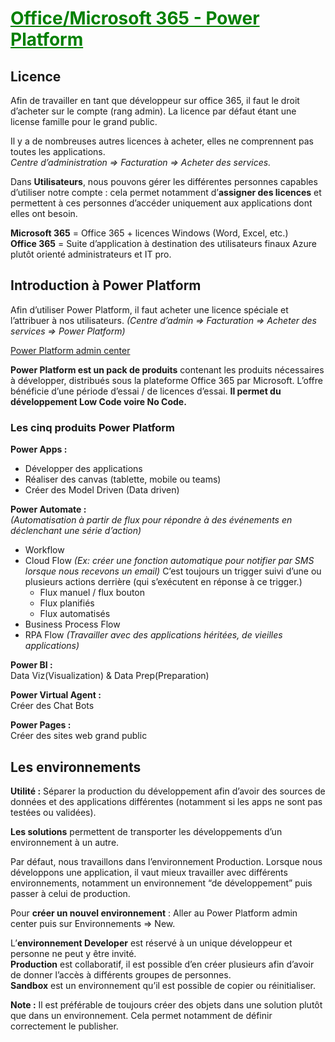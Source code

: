 # <span style="color: green"><u>**Office/Microsoft 365 - Power Platform**</u></span>

## **Licence**
Afin de travailler en tant que développeur sur office 365, il faut le droit d’acheter sur le compte (rang admin). La licence par défaut étant une license famille pour le grand public.

Il y a de nombreuses autres licences à acheter, elles ne comprennent pas toutes les applications. <br>
*Centre d’administration ⇒ Facturation ⇒ Acheter des services.*

Dans **Utilisateurs**, nous pouvons gérer les différentes personnes capables d’utiliser notre compte : cela permet notamment d’**assigner des licences** et permettent à ces personnes d’accéder uniquement aux applications dont elles ont besoin.

**Microsoft 365** = Office 365 + licences Windows (Word, Excel, etc.) <br>
**Office 365** = Suite d’application à destination des utilisateurs finaux
Azure plutôt orienté administrateurs et IT pro.


## **Introduction à Power Platform**
Afin d’utiliser Power Platform, il faut acheter une licence spéciale et l’attribuer à nos utilisateurs. *(Centre d’admin ⇒ Facturation ⇒ Acheter des services ⇒ Power Platform)*

[Power Platform admin center](https://aka.ms/ppac)

**Power Platform est un pack de produits** contenant les produits nécessaires à développer, distribués sous la plateforme Office 365 par Microsoft. L’offre bénéficie d’une période d’essai / de licences d’essai. **Il permet du développement Low Code voire No Code.**

### Les cinq produits Power Platform

**Power Apps :**
- Développer des applications
- Réaliser des canvas (tablette, mobile ou teams)
- Créer des Model Driven (Data driven)

**Power Automate :** <br>
*(Automatisation à partir de flux pour répondre à des événements en déclenchant une série d’action)*
- Workflow
- Cloud Flow *(Ex: créer une fonction automatique pour notifier par SMS lorsque nous recevons un email)*
C’est toujours un trigger suivi d’une ou plusieurs actions derrière (qui s’exécutent en réponse à ce trigger.)
    * Flux manuel / flux bouton
    * Flux planifiés
    * Flux automatisés
- Business Process Flow
- RPA Flow *(Travailler avec des applications héritées, de vieilles applications)*

**Power BI :** <br>
Data Viz(Visualization) & Data Prep(Preparation)

**Power Virtual Agent :**
<br>Créer des Chat Bots

**Power Pages :**
<br> Créer des sites web grand public


## Les environnements
**Utilité :** Séparer la production du développement afin d’avoir des sources de données et des applications différentes (notamment si les apps ne sont pas testées ou validées).

**Les solutions** permettent de transporter les développements d’un environnement à un autre.

Par défaut, nous travaillons dans l’environnement Production.
Lorsque nous développons une application, il vaut mieux travailler avec différents environnements, notamment un environnement “de développement” puis passer à celui de production.

Pour **créer un nouvel environnement** : Aller au Power Platform admin center puis sur Environnements ⇒ New.

L’**environnement Developer** est réservé à un unique développeur et personne ne peut y être invité. <br>
**Production** est collaboratif, il est possible d’en créer plusieurs afin d’avoir de donner l’accès à différents groupes de personnes. <br>
**Sandbox** est un environnement qu’il est possible de copier ou réinitialiser.

**Note :** Il est préférable de toujours créer des objets dans une solution plutôt que dans un environnement. Cela permet notamment de définir correctement le publisher.